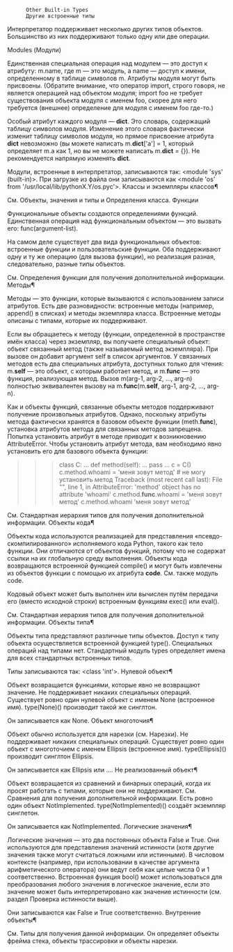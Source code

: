           Other Built-in Types
          Другие встроенные типы

Интерпретатор поддерживает несколько других типов объектов. Большинство из них поддерживают
только одну или две операции.

Modules (Модули)

Единственная специальная операция над модулем — это доступ к атрибуту: m.name, где m — это
модуль, а name — доступ к имени, определенному в таблице символов m. Атрибуты модуля могут
быть присвоены. (Обратите внимание, что оператор import, строго говоря, не является операцией
над объектом модуля; import foo не требует существования объекта модуля с именем foo, скорее
для него требуется (внешнее) определение для модуля с именем foo где-то.)

Особый атрибут каждого модуля — __dict__. Это словарь, содержащий таблицу символов модуля.
Изменение этого словаря фактически изменит таблицу символов модуля, но прямое присвоение
атрибута __dict__ невозможно (вы можете написать m.__dict__['a'] = 1, который определяет
m.a как 1, но вы не можете написать m.__dict__ = {}). Не рекомендуется напрямую изменять __dict__.

Модули, встроенные в интерпретатор, записываются так: <module 'sys' (built-in)>. При загрузке из файла они записываются как <module 'os' from '/usr/local/lib/pythonX.Y/os.pyc'>.
Классы и экземпляры классов¶

См. Объекты, значения и типы и Определения класса.
Функции

Функциональные объекты создаются определениями функций. Единственная операция над функциональным объектом — это вызвать его: func(argument-list).

На самом деле существует два вида функциональных объектов: встроенные функции и пользовательские функции. Оба поддерживают одну и ту же операцию (для вызова функции), но реализация разная, следовательно, разные типы объектов.

См. Определения функции для получения дополнительной информации.
Методы¶

Методы — это функции, которые вызываются с использованием записи атрибутов. Есть две разновидности: встроенные методы (например, append() в списках) и методы экземпляра класса. Встроенные методы описаны с типами, которые их поддерживают.

Если вы обращаетесь к методу (функции, определенной в пространстве имён класса) через экземпляр, вы получаете специальный объект: объект связанный метод (также называемый метод экземпляра). При вызове он добавит аргумент self в список аргументов. У связанных методов есть два специальных атрибута, доступных только для чтения: m.__self__ — это объект, с которым работает метод, и m.__func__ — это функция, реализующая метод. Вызов m(arg-1, arg-2, ..., arg-n) полностью эквивалентен вызову на m.__func__(m.__self__, arg-1, arg-2, ..., arg-n).

Как и объекты функций, связанные объекты методов поддерживают получение произвольных атрибутов. Однако, поскольку атрибуты метода фактически хранятся в базовом объекте функции (meth.__func__), установка атрибутов метода для связанных методов запрещена. Попытка установить атрибут в методе приводит к возникновению AttributeError. Чтобы установить атрибут метода, вам необходимо явно установить его для базового объекта функции:

>>> class C:
...     def method(self):
...         pass
...
>>> c = C()
>>> c.method.whoami = 'меня зовут метод'  # не могу установить метод
Traceback (most recent call last):
  File "<stdin>", line 1, in <module>
AttributeError: 'method' object has no attribute 'whoami'
>>> c.method.__func__.whoami = 'меня зовут метод'
>>> c.method.whoami
'меня зовут метод'

См. Стандартная иерархия типов для получения дополнительной информации.
Объекты кода¶

Объекты кода используются реализацией для представления «псевдо- скомпилированного» исполняемого кода Python, такого как тело функции. Они отличаются от объектов функций, потому что не содержат ссылки на их глобальную среду выполнения. Объекты кода возвращаются встроенной функцией compile() и могут быть извлечены из объектов функции с помощью их атрибута __code__. См. также модуль code.

Кодовый объект может быть выполнен или вычислен путём передачи его (вместо исходной строки) встроенным функциям exec() или eval().

См. Стандартная иерархия типов для получения дополнительной информации.
Объекты типа¶

Объекты типа представляют различные типы объектов. Доступ к типу объекта осуществляется встроенной функцией type(). Специальных операций над типами нет. Стандартный модуль types определяет имена для всех стандартных встроенных типов.

Типы записываются так: <class 'int'>.
Нулевой объект¶

Объект возвращается функциями, которые явно не возвращают значение. Не поддерживает никаких специальных операций. Существует ровно один нулевой объект с именем None (встроенное имя). type(None)() производит такой же синглтон.

Он записывается как None.
Объект многоточия¶

Объект обычно используется для нарезки (см. Нарезки). Не поддерживает никаких специальных операций. Существует ровно один объект с многоточием с именем Ellipsis (встроенное имя). type(Ellipsis)() производит синглтон Ellipsis.

Он записывается как Ellipsis или ....
Не реализованный объект¶

Объект возвращается из сравнений и бинарных операций, когда их просят работать с типами, которые они не поддерживают. См. Сравнения для получения дополнительной информации. Есть ровно один объект NotImplemented. type(NotImplemented)() создаёт экземпляр синглетон.

Он записывается как NotImplemented.
Логические значения¶

Логические значения — это два постоянных объекта False и True. Они используются для представления значений истинности (хотя другие значения также могут считаться ложными или истинными). В числовом контексте (например, при использовании в качестве аргумента арифметического оператора) они ведут себя как целые числа 0 и 1 соответственно. Встроенная функция bool() может использоваться для преобразования любого значения в логическое значение, если это значение может быть интерпретировано как значение истинности (см. раздел Проверка истинности выше).

Они записываются как False и True соответственно.
Внутренние объекты¶

См. Типы для получения данной информации. Он определяет объекты фрейма стека, объекты трассировки и объекты нарезки.
